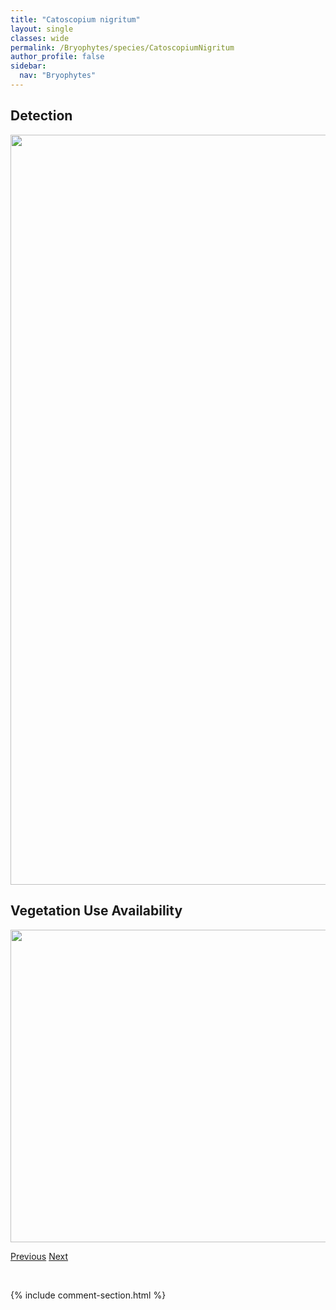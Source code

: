```yaml
---
title: "Catoscopium nigritum"
layout: single
classes: wide
permalink: /Bryophytes/species/CatoscopiumNigritum
author_profile: false
sidebar:
  nav: "Bryophytes"
---
```


<h2>Detection</h2>

<a href="https://drive.google.com/uc?export=view&id=1oGSvfut_y8jnKDTnwvKdnKHUnYNutIQl">
<img src="https://drive.google.com/uc?export=view&id=1oGSvfut_y8jnKDTnwvKdnKHUnYNutIQl" height = "1200" width = "800">
</a>


<h2>Vegetation Use Availability</h2>

<a href="https://drive.google.com/uc?export=view&id=1CYMmCcr14cuSw-9ws7DLkx1zkeC_36vV">
<img src="https://drive.google.com/uc?export=view&id=1CYMmCcr14cuSw-9ws7DLkx1zkeC_36vV" height = "500" width = "1000">
</a>


<a href="/DevelopmentWebsite/Bryophytes/species/CampylophyllumHispidulum" class="pagination--pager" title="Campylophyllum hispidulum">Previous</a> <a href="/DevelopmentWebsite/Bryophytes/species/CephaloziaBicuspidata" class="pagination--pager" title="Cephalozia bicuspidata">Next</a>

<p>&nbsp;</p>

{% include comment-section.html %}

